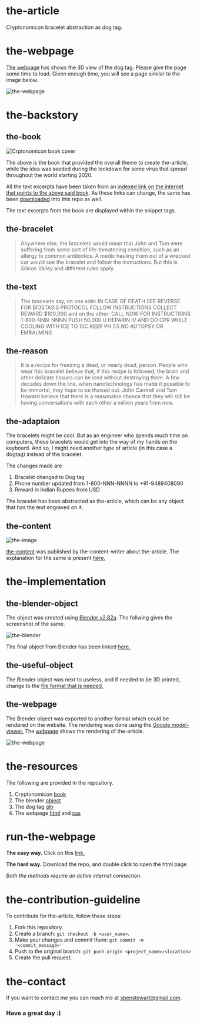 # the-article
Cryptonomicon bracelet abstraction as dog tag.

# the-webpage

[The webpage](https://sbenstewart.github.io/the-article/) has shows the 3D view of the dog tag. Please give the page some time to load. Given enough time, you will see a page similar to the image below.

![the-webpage](images/the-webpage.gif)

# the-backstory

## the-book
![Crptonomicon book cover](images/cryptonomicon.jpg)

The above is the book that provided the overall theme to create the-article, while the idea was seeded during the lockdown for some virus that spread throughout the world starting 2020.

All the text excerpts have been taken from an [indexed link on the internet that points to the above said book](http://sphere.chronosempire.org.uk/~HEx/tmp/Cryptonomicon.txt). As these links can change, the same has been [downloaded](book/cryptonomicon.txt) into this repo as well.

The text excerpts from the book are displayed within the snippet tags.

## the-bracelet


> Anywhere else, the bracelets would mean that John and Tom were suffering from some sort of life-threatening condition, such as an allergy to common antibiotics. A medic hauling them out of a wrecked car would see the bracelet and follow the instructions. But this is Silicon Valley and different rules apply.

## the-text


> The bracelets say, on one side:
IN CASE OF DEATH SEE REVERSE FOR BIOSTASIS PROTOCOL FOLLOW INSTRUCTIONS COLLECT REWARD $100,000
and on the other:
CALL NOW FOR INSTRUCTIONS 1-800-NNN-NNNN
PUSH 50,000 U HEPARIN IV AND DO CPR WHILE COOLING WITH ICE TO 10C.KEEP PH 7.5
NO AUTOPSY OR EMBALMING 

## the-reason

> It is a recipe for freezing a dead, or nearly dead, person. People who wear this bracelet believe that, if this recipe is followed, the brain and other delicate tissues can be iced without destroying them. A few decades down the line, when nanotechnology has made it possible to be immortal, they hope to be thawed out. John Cantrell and Tom Howard believe that there is a reasonable chance that they will still be having conversations with each other a million years from now.

## the-adaptaion

The bracelets might be cool. But as an  engineer who spends much time on computers, these bracelets would get into the way of my hands on the keyboard. And so, I might need another type of article (in this case a dogtag) instead of the bracelet.

The changes made are
1. Bracelet changed to Dog tag
2. Phone number updated from 1-800-NNN-NNNN to +91-9489408090
3. Reward in Indian Rupees from USD

The bracelet has been abstracted as the-article, which can be any object that has the text engraved on it.

## the-content

![the-image](images/flatten-the-curve-%234.png)

[the-content](https://github.com/sbenstewart/the-content-writer/blob/master/the-content/flatten-the-curve-%234/README.md) was published by the-content-writer about the-article. The explanation for the same is present [here.](https://github.com/sbenstewart/the-content-writer/blob/master/the-content/flatten-the-curve-%234/README.md)

# the-implementation

## the-blender-object

The object was created using [Blender v2.82a](https://www.blender.org/). The follwing gives the screenshot of the same.

![the-blender](images/blender.png)

The final object from Blender has been linked [here.](model/the-article.blend)

## the-useful-object

The Blender object was next to useless, and if needed to be 3D printed, change to the [file format that is needed.](model/the-article.glb)

## the-webpage

The Blender object was exported to another format which could be rendered on the website. The rendering was done using the [Google model-viewer.](https://modelviewer.dev/) The [webpage](https://sbenstewart.github.io/the-article/) shows the rendering of the-article.

![the-webpage](images/the-webpage.png)

# the-resources

The following are provided in the repository.
1. Cryptonomicon [book](book/cryptonomicon.txt)
2. The blender [object](model/the-article.blend)
3. The dog tag [glb](model/the-article.glb)
4. The webpage [html](index.html) and [css](style.css)

# run-the-webpage

**The easy way.** Click on this [link.](https://sbenstewart.github.io/the-article/)

**The hard way.** Download the repo, and double click to open the html page. 

_Both the methods require an active internet connection._

# the-contribution-guideline
To contribute for the-article, follow these steps:

1. Fork this repository.
2. Create a branch: `git checkout -b <user_name>`.
3. Make your changes and commit them: `git commit -m '<commit_message>'`
4. Push to the original branch: `git push origin <project_name>/<location>`
5. Create the pull request.

# the-contact

If you want to contact me you can reach me at <sbenstewart@gmail.com>.

<h3>Have a great day :)</h3>